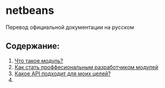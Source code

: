 # netbeans

Перевод официальной документации на русском


## Содержание:

1. [Что такое модуль?](chto_takoe_modul.md)
2. [Как стать проффесиональным разработчиком модулей](kak_stat_proffesionalnim_razrabotchikom_modulei.md) 
3. [Какое API подходит для моих целей?](what_api_do_i_want_to_use_for_x,_y_or_z.md)
4. 

